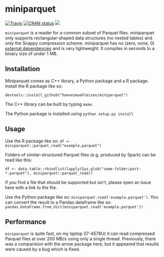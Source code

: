 # miniparquet
[![Travis](https://api.travis-ci.org/hannesmuehleisen/miniparquet.svg?branch=master)](https://travis-ci.org/hannesmuehleisen/miniparquet)
[![CRAN
status](https://www.r-pkg.org/badges/version/miniparquet)](https://cran.r-project.org/package=miniparquet)
[![](http://cranlogs.r-pkg.org/badges/miniparquet)](https://dgrtwo.shinyapps.io/cranview/)

`miniparquet` is a reader for a common subset of Parquet files. miniparquet only supports rectangular-shaped data structures (no nested tables) and only the Snappy compression scheme. miniparquet has no (zero, none, 0) [external dependencies](https://research.swtch.com/deps) and is very lightweight. It compiles in seconds to a binary size of under 1 MB. 

## Installation
Miniparquet comes as C++ library, a Python package and a R package. Install the R package like so:

`devtools::install_github("hannesmuehleisen/miniparquet")` 

The C++ library can be built by typing `make`.

The Python package is installed using `python setup.py install`


## Usage
Use the R package like so: `df <- miniparquet::parquet_read("example.parquet")` 

Folders of similar-structured Parquet files (e.g. produced by Spark) can be read like this: 

`df <- data.table::rbindlist(lapply(Sys.glob("some-folder/part-*.parquet"), miniparquet::parquet_read))`

If you find a file that should be supported but isn't, please open an issue here with a link to the file. 

Use the Python package like so: `miniparquet.read('example.parquet')`. You can convert the result to a Pandas dataframe like so: `pandas.DataFrame.from_dict(miniparquet.read('example.parquet'))`


## Performance
`miniparquet` is quite fast, on my laptop (I7-4578U) it can read compressed Parquet files at over 200 MB/s using only a single thread. Previously, there was a comparision with the arrow package here, but it appeared that results were caused by a bug which is fixed.
